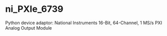 # ni_PXIe_6739
Python device adaptor: National Instruments 16-Bit, 64-Channel, 1 MS/s PXI Analog Output Module
